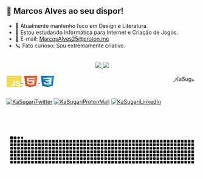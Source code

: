 ## 📌 Marcos Alves ao seu dispor! 


- 📖 Atualmente mantenho foco em Design e Literatura.
- 📒 Estou estudando Informática para Internet e Criação de Jogos.
- 📧 E-mail: MarcosAlves25@proton.me
- 🪐 Fato curioso: Sou extremamente criativo.

##
<div align="center">
  <a href="https://github.com/MarcosAlves90">
  <img height="160em" src="https://github-readme-stats.vercel.app/api?username=marcosalves90&show_icons=true&theme=dracula&include_all_commits=true&count_private=true"/>
  <img height="160em" src="https://github-readme-stats.vercel.app/api/top-langs/?username=marcosalves90&layout=compact&langs_count=7&theme=dracula"/>
</div>
   
<div style="display: inline_block"><br>
    <img align="center" alt="KaSugari-Js" height="30" width="40" src="https://raw.githubusercontent.com/devicons/devicon/master/icons/javascript/javascript-plain.svg">
  <img align="center" alt="KaSugari-HTML" height="30" width="40" src="https://raw.githubusercontent.com/devicons/devicon/master/icons/html5/html5-original.svg">
  <img align="center" alt="KaSugari-CSS" height="30" width="40" src="https://raw.githubusercontent.com/devicons/devicon/master/icons/css3/css3-original.svg">
   <img align="right" alt="KaSugari" height="150" style="border-radius:50px;" src="https://media.discordapp.net/attachments/967956966238466091/1035749546447339560/Avatar.png?width=701&height=701">
</div>

##

<div>
     <a href="https://twitter.com/KaSugari" target="_blank"> <img alt ="KaSugariTwitter" src="https://img.shields.io/badge/Twitter-1DA1F2?style=for-the-badge&logo=twitter&logoColor=white"></img></a>
      <a href="mailto:MarcosAlves25@proton.me" target="_blank"> <img alt ="KaSugariProtonMail" src="https://img.shields.io/badge/ProtonMail-8B89CC?style=for-the-badge&logo=protonmail&logoColor=white"></img></a>
            <a href="https://www.linkedin.com/in/marcosalveslopesjunior" target="_blank"> <img alt ="KaSugariLinkedIn" src="https://img.shields.io/badge/LinkedIn-0077B5?style=for-the-badge&logo=linkedin&logoColor=white"></img></a>
      
</div>

 ![Snake animation](https://github.com/marcosalves90/marcosalves90/blob/output/github-contribution-grid-snake.svg)
